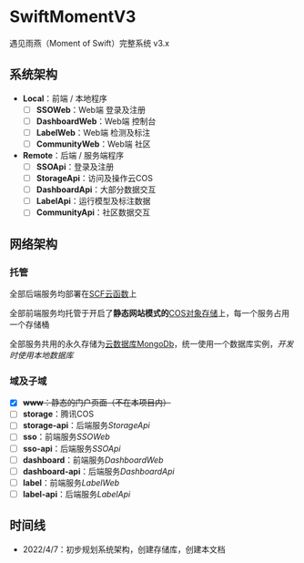 # SwiftMomentV3
遇见雨燕（Moment of Swift）完整系统 v3.x

## 系统架构

- **Local**：前端 / 本地程序
  - [ ] **SSOWeb**：Web端 登录及注册
  - [ ] **DashboardWeb**：Web端 控制台
  - [ ] **LabelWeb**：Web端 检测及标注
  - [ ] **CommunityWeb**：Web端 社区
- **Remote**：后端 / 服务端程序
  - [ ] **SSOApi**：登录及注册
  - [ ] **StorageApi**：访问及操作云COS
  - [ ] **DashboardApi**：大部分数据交互
  - [ ] **LabelApi**：运行模型及标注数据
  - [ ] **CommunityApi**：社区数据交互

## 网络架构

### 托管

全部后端服务均部署在[SCF云函数](https://console.cloud.tencent.com/scf)上

全部前端服务均托管于开启了**静态网站模式的**[COS对象存储](https://console.cloud.tencent.com/cos/)上，每一个服务占用一个存储桶

全部服务共用的永久存储为[云数据库MongoDb](https://console.cloud.tencent.com/mongodb)，统一使用一个数据库实例，*开发时使用本地数据库*

### 域及子域

- [x] ~~**www**：静态的门户页面（不在本项目内）~~
- [ ] **storage**：腾讯COS
- [ ] **storage-api**：后端服务*StorageApi*
- [ ] **sso**：前端服务*SSOWeb*
- [ ] **sso-api**：后端服务*SSOApi*
- [ ] **dashboard**：前端服务*DashboardWeb*
- [ ] **dashboard-api**：后端服务*DashboardApi*
- [ ] **label**：前端服务*LabelWeb*
- [ ] **label-api**：后端服务*LabelApi*

## 时间线

- 2022/4/7：初步规划系统架构，创建存储库，创建本文档
